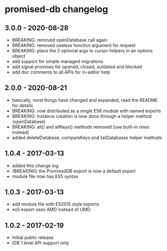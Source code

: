 # promised-db changelog

## 3.0.0 - 2020-08-28
- BREAKING: removed openDatabase call again
- BREAKING: removed useless function argument for request
- BREAKING: place the 2 optional args to cursor helpers in an options object
- add support for simple managed migrations
- add signal promises for opened, closed, outdated and blocked
- add doc comments to all APIs for in-editor help

## 2.0.0 - 2020-08-21
- basically, most things have changed and expanded, read the README for details
- BREAKING: now distributed as a single ES6 module with named exports
- BREAKING: instance creation is now done through a helper method (openDatabase)
- BREAKING: all() and allKeys() methods removed (use built-in ones instead)
- added deleteDatabase, compareKeys and listDatabases helper methods

## 1.0.4 - 2017-03-13
- added this change log
- (BREAKING) the PromisedDB export is now a default export
- module file now has ES5 syntax

## 1.0.3 - 2017-03-13
- add module file with ES2015 style exports
- es5 export uses AMD instead of UMD

## 1.0.2 - 2017-02-19
- Initial public release
- IDB 1 level API support only
